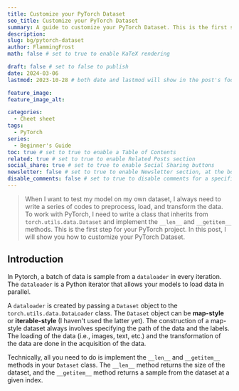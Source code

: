 ```yaml
---
title: Customize your PyTorch Dataset
seo_title: Customize your PyTorch Dataset
summary: A guide to customize your PyTorch Dataset. This is the first step for your PyTorch project.
description:
slug: bg/pytorch-dataset
author: FlammingFrost
math: false # set to true to enable KaTeX rendering

draft: false # set to false to publish
date: 2024-03-06
lastmod: 2023-10-28 # both date and lastmod will show in the post's footer

feature_image:
feature_image_alt:

categories:
  - Cheet sheet
tags:
  - PyTorch
series: 
  - Beginner's Guide
toc: true # set to true to enable a Table of Contents
related: true # set to true to enable Related Posts section
social_share: true # set to true to enable Social Sharing buttons
newsletter: false # set to true to enable Newsletter section, at the bottom of the page
disable_comments: false # set to true to disable comments for a specific post
---
```


> When I want to test my model on my own dataset, I always need to write a series of codes to preprocess, load, and transform the data. To work with PyTorch, I need to write a class that inherits from `torch.utils.data.Dataset` and implement the `__len__` and `__getitem__` methods. This is the first step for your PyTorch project. In this post, I will show you how to customize your PyTorch Dataset.

## Introduction
In Pytorch, a batch of data is sample from a `dataloader` in every iteration. The `dataloader` is a Python iterator that allows your models to load data in parallel. 

A `dataloader` is created by passing a `Dataset` object to the `torch.utils.data.DataLoader` class. The `Dataset` object can be **map-style** or **iterable-style** (I haven't used the latter yet). The construction of a map-style dataset always involves specifying the path of the data and the labels. The loading of the data (i.e., images, text, etc.) and the transformation of the data are done in the acquisition of the data.

Technically, all you need to do is implement the `__len__` and `__getitem__` methods in your `Dataset` class. The `__len__` method returns the size of the dataset, and the `__getitem__` method returns a sample from the dataset at a given index. 